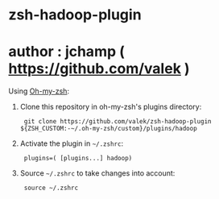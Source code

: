 # zsh-hadoop-plugin
# author : jchamp ( https://github.com/valek )


Using [Oh-my-zsh](https://github.com/robbyrussell/oh-my-zsh):

1. Clone this repository in oh-my-zsh's plugins directory:

        git clone https://github.com/valek/zsh-hadoop-plugin ${ZSH_CUSTOM:-~/.oh-my-zsh/custom}/plugins/hadoop

2. Activate the plugin in `~/.zshrc`:

        plugins=( [plugins...] hadoop)

3. Source `~/.zshrc`  to take changes into account:

        source ~/.zshrc